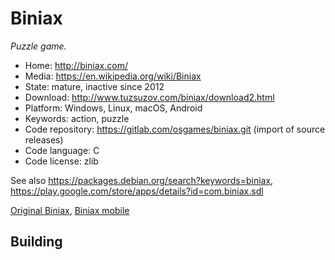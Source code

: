 # Biniax

_Puzzle game._

- Home: http://biniax.com/
- Media: https://en.wikipedia.org/wiki/Biniax
- State: mature, inactive since 2012 
- Download: http://www.tuzsuzov.com/biniax/download2.html
- Platform: Windows, Linux, macOS, Android
- Keywords: action, puzzle
- Code repository: https://gitlab.com/osgames/biniax.git (import of source releases)
- Code language: C
- Code license: zlib

See also https://packages.debian.org/search?keywords=biniax, https://play.google.com/store/apps/details?id=com.biniax.sdl

[Original Biniax](http://www.tuzsuzov.com/biniax/index1.htm), [Biniax mobile](http://biniax.com/mobile)

## Building


